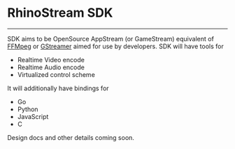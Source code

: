 # RhinoStream SDK

_________________

SDK aims to be OpenSource AppStream (or GameStream) equivalent of [FFMpeg]() or [GStreamer]() aimed for use by
developers.
SDK will have tools for

- Realtime Video encode
- Realtime Audio encode
- Virtualized control scheme

It will additionally have bindings for

- Go
- Python
- JavaScript
- C

Design docs and other details coming soon. 